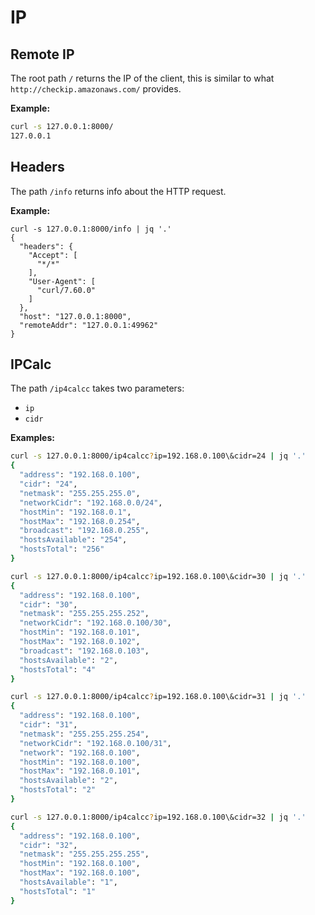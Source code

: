 # IP


## Remote IP

The root path `/` returns the IP of the client, this is similar
to what `http://checkip.amazonaws.com/` provides.

**Example:**

```bash
curl -s 127.0.0.1:8000/
127.0.0.1
```


## Headers

The path `/info` returns info about the HTTP request.

**Example:**

```
curl -s 127.0.0.1:8000/info | jq '.'
{
  "headers": {
    "Accept": [
      "*/*"
    ],
    "User-Agent": [
      "curl/7.60.0"
    ]
  },
  "host": "127.0.0.1:8000",
  "remoteAddr": "127.0.0.1:49962"
}
```


## IPCalc

The path `/ip4calcc` takes two parameters:

* `ip`
* `cidr`

**Examples:**

```bash
curl -s 127.0.0.1:8000/ip4calcc?ip=192.168.0.100\&cidr=24 | jq '.'
{
  "address": "192.168.0.100",
  "cidr": "24",
  "netmask": "255.255.255.0",
  "networkCidr": "192.168.0.0/24",
  "hostMin": "192.168.0.1",
  "hostMax": "192.168.0.254",
  "broadcast": "192.168.0.255",
  "hostsAvailable": "254",
  "hostsTotal": "256"
}
```

```bash
curl -s 127.0.0.1:8000/ip4calcc?ip=192.168.0.100\&cidr=30 | jq '.'
{
  "address": "192.168.0.100",
  "cidr": "30",
  "netmask": "255.255.255.252",
  "networkCidr": "192.168.0.100/30",
  "hostMin": "192.168.0.101",
  "hostMax": "192.168.0.102",
  "broadcast": "192.168.0.103",
  "hostsAvailable": "2",
  "hostsTotal": "4"
}
```

```bash
curl -s 127.0.0.1:8000/ip4calcc?ip=192.168.0.100\&cidr=31 | jq '.'
{
  "address": "192.168.0.100",
  "cidr": "31",
  "netmask": "255.255.255.254",
  "networkCidr": "192.168.0.100/31",
  "network": "192.168.0.100",
  "hostMin": "192.168.0.100",
  "hostMax": "192.168.0.101",
  "hostsAvailable": "2",
  "hostsTotal": "2"
}
```

```bash
curl -s 127.0.0.1:8000/ip4calcc?ip=192.168.0.100\&cidr=32 | jq '.'
{
  "address": "192.168.0.100",
  "cidr": "32",
  "netmask": "255.255.255.255",
  "hostMin": "192.168.0.100",
  "hostMax": "192.168.0.100",
  "hostsAvailable": "1",
  "hostsTotal": "1"
}
```
